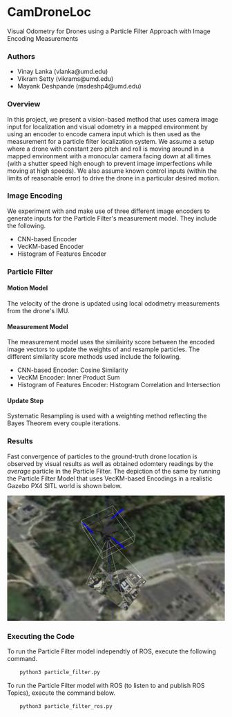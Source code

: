 # CamDroneLoc

Visual Odometry for Drones using a Particle Filter Approach with Image Encoding Measurements

### Authors

<ul>
<li> Vinay Lanka (vlanka@umd.edu)
<li> Vikram Setty (vikrams@umd.edu)
<li> Mayank Deshpande (msdeshp4@umd.edu)
</ul>

### Overview

In this project, we present a vision-based method that uses camera image input for localization and visual odometry in a mapped environment by using an encoder to encode camera input which is then used as the measurement for a particle filter localization system. We assume a setup where a drone with constant zero pitch and roll is moving around in a mapped environment with a monocular camera facing down at all times (with a shutter speed high enough to prevent image imperfections while moving at high speeds). We also assume known control inputs (within the limits of reasonable error) to drive the drone in a particular desired motion.

### Image Encoding

We experiment with and make use of three different image encoders to generate inputs for the Particle Filter's measurement model. They include the following.

<ul>
<li> CNN-based Encoder
<li> VecKM-based Encoder
<li> Histogram of Features Encoder
</ul>

### Particle Filter

#### Motion Model

The velocity of the drone is updated using local ododmetry measurements from the drone's IMU.

#### Measurement Model

The measurement model uses the similairity score between the encoded image vectors to update the weights of and resample particles. The different similarity score methods used include the following.

<ul>
<li> CNN-based Encoder: Cosine Similarity
<li> VecKM Encoder: Inner Product Sum
<li> Histogram of Features Encoder: Histogram Correlation and Intersection
</ul>

#### Update Step

Systematic Resampling is used with a weighting method reflecting the Bayes Theorem every couple iterations.

### Results

Fast convergence of particles to the ground-truth drone location is observed by visual results as well as obtained odomtery readings by the *average* particle in the Particle Filter. The depiction of the same by running the Particle Filter Model that uses VecKM-based Encodings in a realistic Gazebo PX4 SITL world is shown below.

[![Video](images/DroneSetup.jpeg)](https://drive.google.com/file/d/1LihlSgeTUfliR2FKWrQg5qaWYqrT-apc/view?usp=sharing)


### Executing the Code

To run the Particle Filter model independtly of ROS, execute the following command.

```sh
    python3 particle_filter.py
```

To run the Particle Filter model with ROS (to listen to and publish ROS Topics), execute the command below.

```sh
    python3 particle_filter_ros.py
```